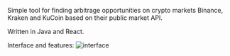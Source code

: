 Simple tool for finding arbitrage opportunities on crypto markets Binance, Kraken and KuCoin based on their public market API.

Written in Java and React.

Interface and features:
![interface](https://github.com/Gladias/crypto-arbitrage/assets/15852857/f04902bb-851e-46d4-86ed-6e35f551ea4b)
